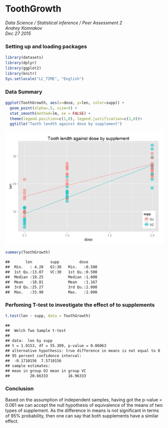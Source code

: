 # ToothGrowth
_Data Science / Statistical inference / Peer Assessment 2_   
_Andrey Komrakov_  
_Dec 27 2015_

### Setting up and loading packages

```r
library(datasets)
library(dplyr)
library(ggplot2)
library(knitr)
Sys.setlocale("LC_TIME", "English")
```

### Data Summary

```r
ggplot(ToothGrowth, aes(x=dose, y=len, color=supp)) +
  geom_point(alpha=.5, size=5) +
  stat_smooth(method=lm, se = FALSE) +
  theme(legend.position=c(1,0), legend.justification=c(1,0))+ 
  ggtitle("Tooth lendth against dose by supplement")
```

![](ToothGrowth_files/figure-html/unnamed-chunk-1-1.png) 

```r
summary(ToothGrowth)
```

```
##       len        supp         dose      
##  Min.   : 4.20   OJ:30   Min.   :0.500  
##  1st Qu.:13.07   VC:30   1st Qu.:0.500  
##  Median :19.25           Median :1.000  
##  Mean   :18.81           Mean   :1.167  
##  3rd Qu.:25.27           3rd Qu.:2.000  
##  Max.   :33.90           Max.   :2.000
```

### Perfoming T-test to investigate the effect of to supplements


```r
t.test(len ~ supp, data = ToothGrowth)
```

```
## 
## 	Welch Two Sample t-test
## 
## data:  len by supp
## t = 1.9153, df = 55.309, p-value = 0.06063
## alternative hypothesis: true difference in means is not equal to 0
## 95 percent confidence interval:
##  -0.1710156  7.5710156
## sample estimates:
## mean in group OJ mean in group VC 
##         20.66333         16.96333
```



### Conclusion
Based on the assumption of independent samples, having got the p-value = 0.061 we can accept the null hypothesis of equivalence of the means of two types of supplement. As the difference in means is not significant in terms of 95% probability, then one can say that both supplements have a similar effect.
